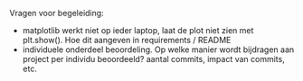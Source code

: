 Vragen voor begeleiding:
- matplotlib werkt niet op ieder laptop, laat de plot niet zien met plt.show(). Hoe dit aangeven in requirements / README
- individuele onderdeel beoordeling. Op welke manier wordt bijdragen aan project per individu beoordeeld? aantal commits, impact van commits, etc.
